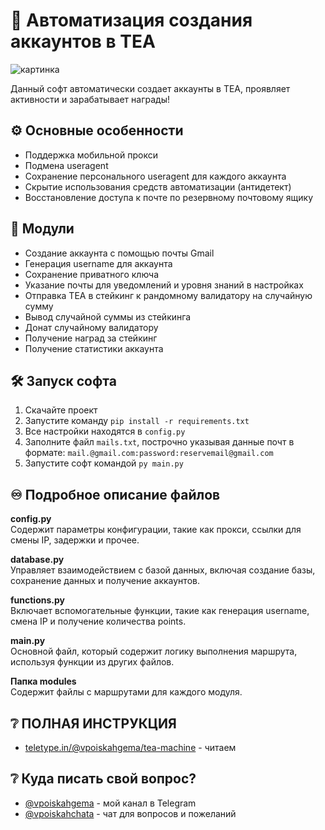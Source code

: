 # 🌱 Автоматизация создания аккаунтов в TEA

![картинка]([https://github.com/thankyoucrypto/tea-testnet-soft/blob/main/logo.jpeg?raw=true])


Данный софт автоматически создает аккаунты в TEA, проявляет активности и зарабатывает награды!

## ⚙️ Основные особенности
- Поддержка мобильной прокси
- Подмена useragent
- Сохранение персонального useragent для каждого аккаунта
- Скрытие использования средств автоматизации (антидетект)
- Восстановление доступа к почте по резервному почтовому ящику

## 🧩 Модули
- Создание аккаунта с помощью почты Gmail
- Генерация username для аккаунта
- Сохранение приватного ключа
- Указание почты для уведомлений и уровня знаний в настройках
- Отправка TEA в стейкинг к рандомному валидатору на случайную сумму
- Вывод случайной суммы из стейкинга
- Донат случайному валидатору
- Получение наград за стейкинг
- Получение статистики аккаунта

## 🛠️ Запуск софта
1. Скачайте проект
2. Запустите команду `pip install -r requirements.txt`
3. Все настройки находятся в `config.py`
4. Заполните файл `mails.txt`, построчно указывая данные почт в формате: `mail.@gmail.com:password:reservemail@gmail.com`
5. Запустите софт командой `py main.py`

## ♾️ Подробное описание файлов

**config.py**  
Содержит параметры конфигурации, такие как прокси, ссылки для смены IP, задержки и прочее.

**database.py**  
Управляет взаимодействием с базой данных, включая создание базы, сохранение данных и получение аккаунтов.

**functions.py**  
Включает вспомогательные функции, такие как генерация username, смена IP и получение количества points.

**main.py**  
Основной файл, который содержит логику выполнения маршрута, используя функции из других файлов.

**Папка modules**  
Содержит файлы с маршрутами для каждого модуля.

## ❔ ПОЛНАЯ ИНСТРУКЦИЯ
- [teletype.in/@vpoiskahgema/tea-machine]([https://t.me/vpoiskahgema](https://teletype.in/@vpoiskahgema/tea-machine)) - читаем


## ❔ Куда писать свой вопрос?
- [@vpoiskahgema](https://t.me/vpoiskahgema) - мой канал в Telegram
- [@vpoiskahchata](https://t.me/vpoiskahchata) - чат для вопросов и пожеланий

